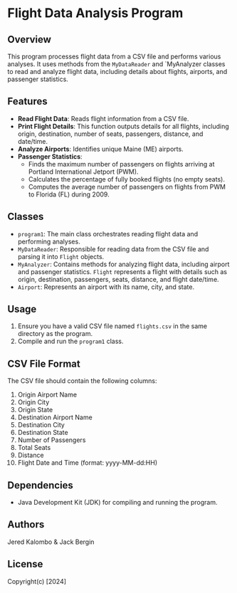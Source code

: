 # Flight Data Analysis Program

## Overview

This program processes flight data from a CSV file and performs various analyses. It uses methods from the `MyDataReader` and `MyAnalyzer classes to read and analyze flight data, including details about flights, airports, and passenger statistics.

## Features

- **Read Flight Data**: Reads flight information from a CSV file.
- **Print Flight Details**: This function outputs details for all flights, including origin, destination, number of seats, passengers, distance, and date/time.
- **Analyze Airports**: Identifies unique Maine (ME) airports.
- **Passenger Statistics**:
  - Finds the maximum number of passengers on flights arriving at Portland International Jetport (PWM).
  - Calculates the percentage of fully booked flights (no empty seats).
  - Computes the average number of passengers on flights from PWM to Florida (FL) during 2009.

## Classes

- `program1`: The main class orchestrates reading flight data and performing analyses.
- `MyDataReader`: Responsible for reading data from the CSV file and parsing it into `Flight` objects.
- `MyAnalyzer`: Contains methods for analyzing flight data, including airport and passenger statistics.
`Flight` represents a flight with details such as origin, destination, passengers, seats, distance, and flight date/time.
- `Airport`: Represents an airport with its name, city, and state.

## Usage

1. Ensure you have a valid CSV file named `flights.csv` in the same directory as the program.
2. Compile and run the `program1` class.

## CSV File Format

The CSV file should contain the following columns:

1. Origin Airport Name
2. Origin City
3. Origin State
4. Destination Airport Name
5. Destination City
6. Destination State
7. Number of Passengers
8. Total Seats
9. Distance
10. Flight Date and Time (format: yyyy-MM-dd:HH)



## Dependencies

- Java Development Kit (JDK) for compiling and running the program.

## Authors

Jered Kalombo & Jack Bergin

## License

Copyright(c) [2024] 
